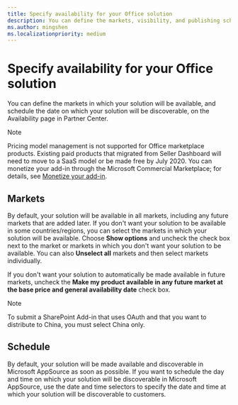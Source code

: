 ```yaml
---
title: Specify availability for your Office solution
description: You can define the markets, visibility, and publishing schedule for your solution on the Pricing and availability page in Partner Center.
ms.author: mingshen
ms.localizationpriority: medium
---
```


# Specify availability for your Office solution

You can define the markets in which your solution will be available, and schedule the date on which your solution will be discoverable, on the Availability page in Partner Center.

> [!NOTE] 
> Pricing model management is not supported for Office marketplace products. Existing paid products that migrated from Seller Dashboard will need to move to a SaaS model or be made free by July 2020. You can monetize your add-in through the Microsoft Commercial Marketplace; for details, see [Monetize your add-in](monetize-addins-through-microsoft-commercial-marketplace.md). 

## Markets

By default, your solution will be available in all markets, including any future markets that are added later. If you don't want your solution to be available in some countries/regions, you can select the markets in which your solution will be available. Choose **Show options** and uncheck the check box next to the market or markets in which you don't want your solution to be available. You can also **Unselect all** markets and then select markets individually.

If you don't want your solution to automatically be made available in future markets, uncheck the **Make my product available in any future market at the base price and general availability date** check box.

> [!NOTE]
> To submit a SharePoint Add-in that uses OAuth and that you want to distribute to China, you must select China only.

## Schedule

By default, your solution will be made available and discoverable in Microsoft AppSource as soon as possible. If you want to schedule the day and time on which your solution will be discoverable in Microsoft AppSource, use the date and time selectors to specify the date and time at which your solution will be discoverable to customers. 

<!--Note that your solution will still be accessible via direct link in Microsoft AppSource prior to the release date.-->
<!--
If you choose not to make your solution discoverable in Microsoft AppSource, select the **Make my product hidden after release and accessible only by direct link** check box.
-->
<!--
> [!NOTE]
> If you’re submitting a freemium app or an add-in that requires the purchase of an additional external service, see the **Associated service purchase** option on the **Add-in setup** page. 
-->
